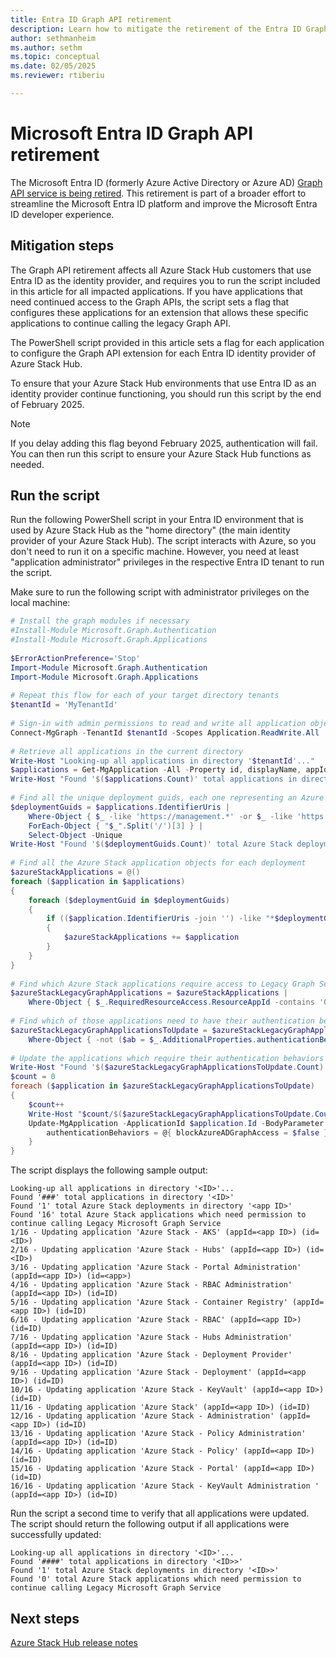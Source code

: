 ```yaml
---
title: Entra ID Graph API retirement
description: Learn how to mitigate the retirement of the Entra ID Graph API.
author: sethmanheim
ms.author: sethm
ms.topic: conceptual
ms.date: 02/05/2025
ms.reviewer: rtiberiu

---
```


# Microsoft Entra ID Graph API retirement

The Microsoft Entra ID (formerly Azure Active Directory or Azure AD) [Graph API service is being retired](https://techcommunity.microsoft.com/blog/microsoft-entra-blog/important-update-azure-ad-graph-api-retirement/4090534). This retirement is part of a broader effort to streamline the Microsoft Entra ID platform and improve the Microsoft Entra ID developer experience.

## Mitigation steps

The Graph API retirement affects all Azure Stack Hub customers that use Entra ID as the identity provider, and requires you to run the script included in this article for all impacted applications. If you have applications that need continued access to the Graph APIs, the script sets a flag that configures these applications for an extension that allows these specific applications to continue calling the legacy Graph API.

The PowerShell script provided in this article sets a flag for each application to configure the Graph API extension for each Entra ID identity provider of Azure Stack Hub.

To ensure that your Azure Stack Hub environments that use Entra ID as an identity provider continue functioning, you should run this script by the end of February 2025.

> [!NOTE]  
> If you delay adding this flag beyond February 2025, authentication will fail. You can then run this script to ensure your Azure Stack Hub functions as needed.

## Run the script

Run the following PowerShell script in your Entra ID environment that is used by Azure Stack Hub as the "home directory" (the main identity provider of your Azure Stack Hub). The script interacts with Azure, so you don't need to run it on a specific machine. However, you need at least "application administrator" privileges in the respective Entra ID tenant to run the script.

Make sure to run the following script with administrator privileges on the local machine:

```powershell
# Install the graph modules if necessary
#Install-Module Microsoft.Graph.Authentication
#Install-Module Microsoft.Graph.Applications
 
$ErrorActionPreference='Stop'
Import-Module Microsoft.Graph.Authentication
Import-Module Microsoft.Graph.Applications
 
# Repeat this flow for each of your target directory tenants
$tenantId = 'MyTenantId'
 
# Sign-in with admin permissions to read and write all application objects
Connect-MgGraph -TenantId $tenantId -Scopes Application.ReadWrite.All
 
# Retrieve all applications in the current directory
Write-Host "Looking-up all applications in directory '$tenantId'..."
$applications = Get-MgApplication -All -Property id, displayName, appId, identifierUris, requiredResourceAccess, authenticationBehaviors
Write-Host "Found '$($applications.Count)' total applications in directory '$tenantId'"
 
# Find all the unique deployment guids, each one representing an Azure Stack deployment in the current directory
$deploymentGuids = $applications.IdentifierUris |
    Where-Object { $_ -like 'https://management.*' -or $_ -like 'https://adminmanagement.*' } |
    ForEach-Object { "$_".Split('/')[3] } |
    Select-Object -Unique
Write-Host "Found '$($deploymentGuids.Count)' total Azure Stack deployments in directory '$tenantId'"
 
# Find all the Azure Stack application objects for each deployment
$azureStackApplications = @()
foreach ($application in $applications)
{
    foreach ($deploymentGuid in $deploymentGuids)
    {
        if (($application.IdentifierUris -join '') -like "*$deploymentGuid*")
        {
            $azureStackApplications += $application
        }
    }
}
 
# Find which Azure Stack applications require access to Legacy Graph Service
$azureStackLegacyGraphApplications = $azureStackApplications |
    Where-Object { $_.RequiredResourceAccess.ResourceAppId -contains '00000002-0000-0000-c000-000000000000' }
 
# Find which of those applications need to have their authentication behaviors patched to allow access to Legacy Graph
$azureStackLegacyGraphApplicationsToUpdate = $azureStackLegacyGraphApplications |
    Where-Object { -not ($ab = $_.AdditionalProperties.authenticationBehaviors) -or -not $ab.ContainsKey(($key='blockAzureADGraphAccess')) -or $ab[$key] }
 
# Update the applications which require their authentication behaviors patched to allow access to Legacy Graph
Write-Host "Found '$($azureStackLegacyGraphApplicationsToUpdate.Count)' total Azure Stack applications which need permission to continue calling Legacy Microsoft Graph Service"
$count = 0
foreach ($application in $azureStackLegacyGraphApplicationsToUpdate)
{
    $count++
    Write-Host "$count/$($azureStackLegacyGraphApplicationsToUpdate.Count) - Updating application '$($application.DisplayName)' (appId=$($application.AppId)) (id=$($application.Id))"
    Update-MgApplication -ApplicationId $application.Id -BodyParameter @{
        authenticationBehaviors = @{ blockAzureADGraphAccess = $false }
    }
}
```

The script displays the following sample output:

```output
Looking-up all applications in directory '<ID>'... 
Found '###' total applications in directory '<ID>'
Found '1' total Azure Stack deployments in directory '<app ID>'
Found '16' total Azure Stack applications which need permission to continue calling Legacy Microsoft Graph Service
1/16 - Updating application 'Azure Stack - AKS' (appId=<app ID>) (id=<ID>)
2/16 - Updating application 'Azure Stack - Hubs' (appId=<app ID>) (id=<ID>)
3/16 - Updating application 'Azure Stack - Portal Administration' (appId=<app ID>) (id=<app>)
4/16 - Updating application 'Azure Stack - RBAC Administration' (appId=<app ID>) (id=ID)
5/16 - Updating application 'Azure Stack - Container Registry' (appId=<app ID>) (id=ID)
6/16 - Updating application 'Azure Stack - RBAC' (appId=<app ID>) (id=ID)
7/16 - Updating application 'Azure Stack - Hubs Administration' (appId=<app ID>) (id=ID)
8/16 - Updating application 'Azure Stack - Deployment Provider' (appId=<app ID>) (id=ID)
9/16 - Updating application 'Azure Stack - Deployment' (appId=<app ID>) (id=ID)
10/16 - Updating application 'Azure Stack - KeyVault' (appId=<app ID>) (id=ID)
11/16 - Updating application 'Azure Stack' (appId=<app ID>) (id=ID)
12/16 - Updating application 'Azure Stack - Administration' (appId=<app ID>) (id=ID)
13/16 - Updating application 'Azure Stack - Policy Administration' (appId=<app ID>) (id=ID)
14/16 - Updating application 'Azure Stack - Policy' (appId=<app ID>) (id=ID)
15/16 - Updating application 'Azure Stack - Portal' (appId=<app ID>) (id=ID)
16/16 - Updating application 'Azure Stack - KeyVault Administration ' (appId=<app ID>) (id=ID) 
```

Run the script a second time to verify that all applications were updated. The script should return the following output if all applications were successfully updated:

```output
Looking-up all applications in directory '<ID>'...
Found '####' total applications in directory '<ID>>'
Found '1' total Azure Stack deployments in directory '<ID>>'
Found '0' total Azure Stack applications which need permission to continue calling Legacy Microsoft Graph Service 
```

## Next steps

[Azure Stack Hub release notes](release-notes.md)
